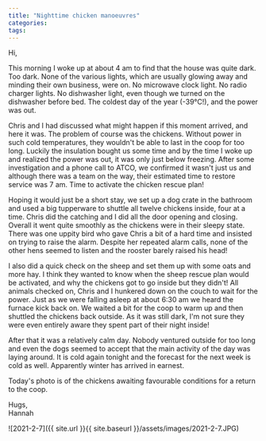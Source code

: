 ```yaml
---
title: "Nighttime chicken manoeuvres"
categories:
tags:
---
```


Hi,

This morning I woke up at about 4 am to find that the house was quite dark. Too dark. None of the various lights, which are usually glowing away and minding their own business, were on. No microwave clock light. No radio charger lights. No dishwasher light, even though we turned on the dishwasher before bed. The coldest day of the year (-39°C!), and the power was out. 

Chris and I had discussed what might happen if this moment arrived, and here it was. The problem of course was the chickens. Without power in such cold temperatures, they wouldn't be able to last in the coop for too long. Luckily the insulation bought us some time and by the time I woke up and realized the power was out, it was only just below freezing. After some investigation and a phone call to ATCO, we confirmed it wasn't just us and although there was a team on the way, their estimated time to restore service was 7 am. Time to activate the chicken rescue plan! 

Hoping it would just be a short stay, we set up a dog crate in the bathroom and used a big tupperware to shuttle all twelve chickens inside, four at a time. Chris did the catching and I did all the door opening and closing. Overall it went quite smoothly as the chickens were in their sleepy state. There was one uppity bird who gave Chris a bit of a hard time and insisted on trying to raise the alarm. Despite her repeated alarm calls, none of the other hens seemed to listen and the rooster barely raised his head! 

I also did a quick check on the sheep and set them up with some oats and more hay. I think they wanted to know when the sheep rescue plan would be activated, and why the chickens got to go inside but they didn't! All animals checked on, Chris and I hunkered down on the couch to wait for the power. Just as we were falling asleep at about 6:30 am we heard the furnace kick back on. We waited a bit for the coop to warm up and then shuttled the chickens back outside. As it was still dark, I'm not sure they were even entirely aware they spent part of their night inside! 

After that it was a relatively calm day. Nobody ventured outside for too long and even the dogs seemed to accept that the main activity of the day was laying around. It is cold again tonight and the forecast for the next week is cold as well. Apparently winter has arrived in earnest.

Today's photo is of the chickens awaiting favourable conditions for a return to the coop.

Hugs,<br />
Hannah

![2021-2-7]({{ site.url }}{{ site.baseurl }}/assets/images/2021-2-7.JPG)